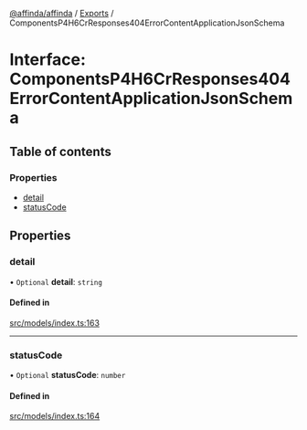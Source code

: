 [@affinda/affinda](../README.md) / [Exports](../modules.md) / ComponentsP4H6CrResponses404ErrorContentApplicationJsonSchema

# Interface: ComponentsP4H6CrResponses404ErrorContentApplicationJsonSchema

## Table of contents

### Properties

- [detail](ComponentsP4H6CrResponses404ErrorContentApplicationJsonSchema.md#detail)
- [statusCode](ComponentsP4H6CrResponses404ErrorContentApplicationJsonSchema.md#statuscode)

## Properties

### detail

• `Optional` **detail**: `string`

#### Defined in

[src/models/index.ts:163](https://github.com/affinda/affinda-typescript/blob/e6c68be/src/models/index.ts#L163)

___

### statusCode

• `Optional` **statusCode**: `number`

#### Defined in

[src/models/index.ts:164](https://github.com/affinda/affinda-typescript/blob/e6c68be/src/models/index.ts#L164)
